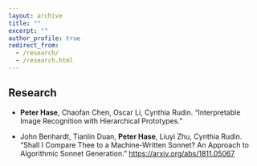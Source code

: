 ```yaml
---
layout: archive
title: ""
excerpt: ""
author_profile: true
redirect_from: 
  - /research/
  - /research.html
---
```


## Research

* **Peter Hase**, Chaofan Chen, Oscar Li, Cynthia Rudin. “Interpretable Image Recognition with Hierarchical Prototypes.”

* John Benhardt, Tianlin Duan, **Peter Hase**, Liuyi Zhu, Cynthia Rudin. “Shall I Compare Thee to a Machine-Written Sonnet? An Approach to Algorithmic Sonnet Generation.” https://arxiv.org/abs/1811.05067



